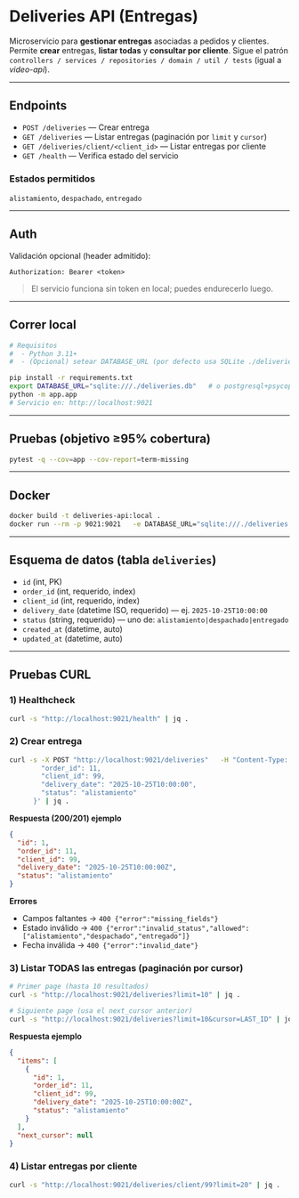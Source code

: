 # Deliveries API (Entregas)

Microservicio para **gestionar entregas** asociadas a pedidos y clientes. Permite **crear** entregas, **listar todas** y **consultar por cliente**. Sigue el patrón `controllers / services / repositories / domain / util / tests` (igual a *video-api*).

---

## Endpoints
- `POST /deliveries` — Crear entrega  
- `GET /deliveries` — Listar entregas (paginación por `limit` y `cursor`)  
- `GET /deliveries/client/<client_id>` — Listar entregas por cliente  
- `GET /health` — Verifica estado del servicio

### Estados permitidos
`alistamiento`, `despachado`, `entregado`

---

## Auth
Validación opcional (header admitido):
```
Authorization: Bearer <token>
```
> El servicio funciona sin token en local; puedes endurecerlo luego.

---

## Correr local
```bash
# Requisitos
#  - Python 3.11+
#  - (Opcional) setear DATABASE_URL (por defecto usa SQLite ./deliveries.db)

pip install -r requirements.txt
export DATABASE_URL="sqlite:///./deliveries.db"   # o postgresql+psycopg2://user:pass@host:5432/db
python -m app.app
# Servicio en: http://localhost:9021
```

---

## Pruebas (objetivo ≥95% cobertura)
```bash
pytest -q --cov=app --cov-report=term-missing
```

---

## Docker
```bash
docker build -t deliveries-api:local .
docker run --rm -p 9021:9021   -e DATABASE_URL="sqlite:///./deliveries.db"   deliveries-api:local
```

---

## Esquema de datos (tabla `deliveries`)
- `id` (int, PK)
- `order_id` (int, requerido, index)
- `client_id` (int, requerido, index)
- `delivery_date` (datetime ISO, requerido) — ej. `2025-10-25T10:00:00`
- `status` (string, requerido) — uno de: `alistamiento|despachado|entregado`
- `created_at` (datetime, auto)
- `updated_at` (datetime, auto)

---

## Pruebas CURL

### 1) Healthcheck
```bash
curl -s "http://localhost:9021/health" | jq .
```

### 2) Crear entrega
```bash
curl -s -X POST "http://localhost:9021/deliveries"   -H "Content-Type: application/json"   -d '{
        "order_id": 11,
        "client_id": 99,
        "delivery_date": "2025-10-25T10:00:00",
        "status": "alistamiento"
      }' | jq .
```
**Respuesta (200/201) ejemplo**
```json
{
  "id": 1,
  "order_id": 11,
  "client_id": 99,
  "delivery_date": "2025-10-25T10:00:00Z",
  "status": "alistamiento"
}
```
**Errores**
- Campos faltantes → `400 {"error":"missing_fields"}`
- Estado inválido → `400 {"error":"invalid_status","allowed":["alistamiento","despachado","entregado"]}`
- Fecha inválida → `400 {"error":"invalid_date"}`

### 3) Listar TODAS las entregas (paginación por cursor)
```bash
# Primer page (hasta 10 resultados)
curl -s "http://localhost:9021/deliveries?limit=10" | jq .

# Siguiente page (usa el next_cursor anterior)
curl -s "http://localhost:9021/deliveries?limit=10&cursor=LAST_ID" | jq .
```
**Respuesta ejemplo**
```json
{
  "items": [
    {
      "id": 1,
      "order_id": 11,
      "client_id": 99,
      "delivery_date": "2025-10-25T10:00:00Z",
      "status": "alistamiento"
    }
  ],
  "next_cursor": null
}
```

### 4) Listar entregas por **cliente**
```bash
curl -s "http://localhost:9021/deliveries/client/99?limit=20" | jq .
```

